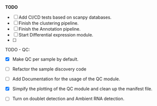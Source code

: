 **TODO**
- [ ]  Add CI/CD tests based on scanpy databases.
- [ ]  Finish the clustering pipeline.
- [ ]  Finish the Annotation pipeline.
- [ ]  Start Differential expression module.
- [ ]  


TODO - QC:
- [X] Make QC per sample by default.
- [ ] Refactor the sample discovery code
- [ ] Add Documentation for the usage of the QC module.
- [x] Simpify the plotting of the QC module and clean up the manifest file.
- [ ] Turn on doublet detection and Ambient RNA detection.
 